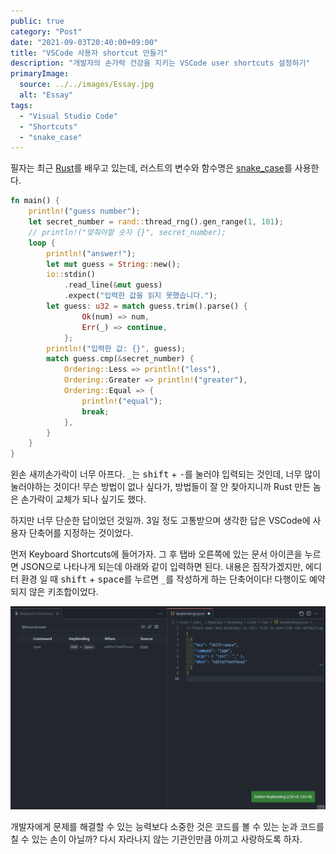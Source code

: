 ```yaml
---
public: true
category: "Post"
date: "2021-09-03T20:40:00+09:00"
title: "VSCode 사용자 shortcut 만들기"
description: "개발자의 손가락 건강을 지키는 VSCode user shortcuts 설정하기"
primaryImage:
  source: ../../images/Essay.jpg
  alt: "Essay"
tags:
  - "Visual Studio Code"
  - "Shortcuts"
  - "snake_case"
---
```


필자는 최근 [Rust](https://www.rust-lang.org/)를 배우고 있는데, 러스트의 변수와 함수명은 [snake_case](https://en.wikipedia.org/wiki/Snake_case)를 사용한다.

```rust
fn main() {
    println!("guess number");
    let secret_number = rand::thread_rng().gen_range(1, 101);
    // println!("맞춰야할 숫자 {}", secret_number);
    loop {
        println!("answer!");
        let mut guess = String::new();
        io::stdin()
            .read_line(&mut guess)
            .expect("입력한 값을 읽지 못했습니다.");
        let guess: u32 = match guess.trim().parse() {
                Ok(num) => num,
                Err(_) => continue,
            };
        println!("입력한 값: {}", guess);
        match guess.cmp(&secret_number) {
            Ordering::Less => println!("less"),
            Ordering::Greater => println!("greater"),
            Ordering::Equal => {
                println!("equal");
                break;
            },
        }
    }
}
```

왼손 새끼손가락이 너무 아프다. `_`는 <kbd>shift</kbd> + <kbd>-</kbd>를 눌러야 입력되는 것인데, 너무 많이 눌러야하는 것이다! 무슨 방법이 없나 싶다가, 방법들이 잘 안 찾아지니까 Rust 만든 놈은 손가락이 교체가 되나 싶기도 했다.

하지만 너무 단순한 답이었던 것일까. 3일 정도 고통받으며 생각한 답은 VSCode에 사용자 단축어를 지정하는 것이었다.

먼저 Keyboard Shortcuts에 들어가자. 그 후 탭바 오른쪽에 있는 문서 아이콘을 누르면 JSON으로 나타나게 되는데 아래와 같이 입력하면 된다. 내용은 짐작가겠지만, 에디터 환경 일 때 <kbd>shift</kbd> + <kbd>space</kbd>를 누르면 `_`를 작성하게 하는 단축어이다! 다행이도 예약되지 않은 키조합이었다.

![using user shortcut](./shortcut.gif)

개발자에게 문제를 해결할 수 있는 능력보다 소중한 것은 코드를 볼 수 있는 눈과 코드를 칠 수 있는 손이 아닐까? 다시 자라나지 않는 기관인만큼 아끼고 사랑하도록 하자.
